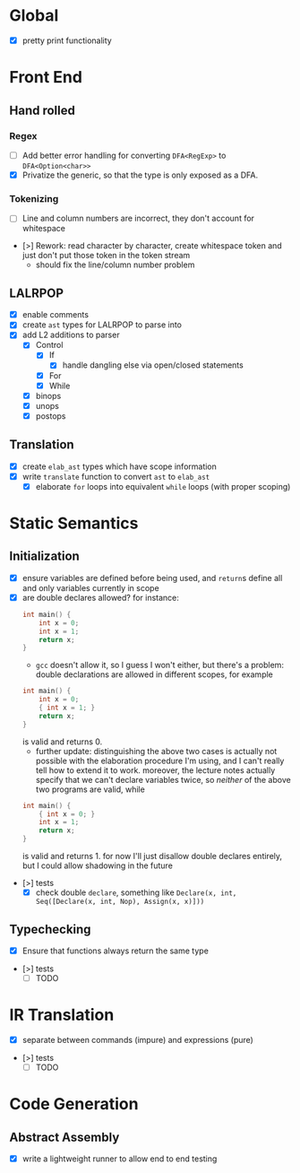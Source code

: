 
# Global
- [x] pretty print functionality

# Front End

## Hand rolled

### Regex
- [ ] Add better error handling for converting `DFA<RegExp>` to `DFA<Option<char>>`
- [x] Privatize the generic, so that the type is only exposed as a DFA.

### Tokenizing
- [ ] Line and column numbers are incorrect, they don't account for whitespace
- [>] Rework: read character by character, create whitespace token and just don't put those token in the token stream
    - should fix the line/column number problem

## LALRPOP
- [x] enable comments
- [x] create `ast` types for LALRPOP to parse into
- [x] add L2 additions to parser
    - [x] Control
        - [x] If
            - [x] handle dangling else via open/closed statements
        - [x] For
        - [x] While
    - [x] binops
    - [x] unops
    - [x] postops

## Translation
- [x] create `elab_ast` types which have scope information
- [x] write `translate` function to convert `ast` to `elab_ast`
    - [x] elaborate `for` loops into equivalent `while` loops (with proper scoping)

# Static Semantics

## Initialization
- [x] ensure variables are defined before being used, and `return`s define all and only variables currently in scope
- [x] are double declares allowed? for instance:
    ```c
    int main() {
        int x = 0;
        int x = 1;
        return x;
    }
    ```
    - `gcc` doesn't allow it, so I guess I won't either, but there's a problem: double declarations are allowed in different scopes, for example
    ```c
    int main() {
        int x = 0;
        { int x = 1; }
        return x;
    }
    ```
    is valid and returns 0.
    - further update: distinguishing the above two cases is actually not possible with the elaboration procedure I'm using, and I can't really tell how to extend it to work. moreover, the lecture notes actually specify that we can't declare variables twice, so *neither* of the above two programs are valid, while
    ```c
    int main() {
        { int x = 0; }
        int x = 1;
        return x;
    }
    ```
    is valid and returns 1.
    for now I'll just disallow double declares entirely, but I could allow shadowing in the future
- [>] tests
    - [x] check double `declare`, something like `Declare(x, int, Seq([Declare(x, int, Nop), Assign(x, x)]))`

## Typechecking

- [x] Ensure that functions always return the same type
- [>] tests
    - [ ] TODO

# IR Translation
- [x] separate between commands (impure) and expressions (pure)
- [>] tests
    - [ ] TODO

# Code Generation

## Abstract Assembly
- [x] write a lightweight runner to allow end to end testing
